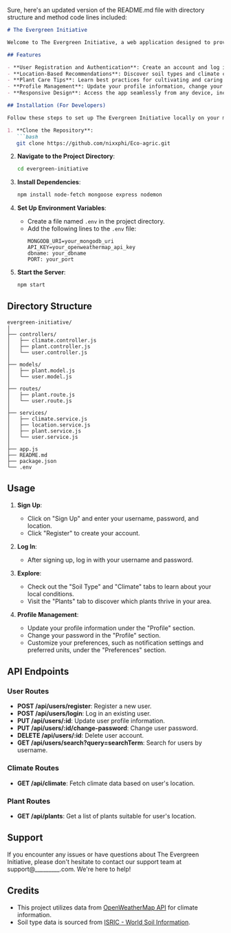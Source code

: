 Sure, here's an updated version of the README.md file with directory structure and method code lines included:

```markdown
# The Evergreen Initiative

Welcome to The Evergreen Initiative, a web application designed to provide users with valuable information about soil types, climate conditions, and suitable plants for cultivation based on their location. Whether you're an experienced farmer, a gardening enthusiast, or simply love greenery, our app is here to help you make informed decisions and nurture your green spaces.

## Features

- **User Registration and Authentication**: Create an account and log in securely to access personalized information tailored to your location.
- **Location-Based Recommendations**: Discover soil types and climate conditions specific to your area, along with recommended plants that thrive in your environment.
- **Plant Care Tips**: Learn best practices for cultivating and caring for recommended plants, including watering schedules, sunlight requirements, and soil preferences.
- **Profile Management**: Update your profile information, change your password, and manage preferences to customize your experience.
- **Responsive Design**: Access the app seamlessly from any device, including desktop computers, tablets, and smartphones.

## Installation (For Developers)

Follow these steps to set up The Evergreen Initiative locally on your machine:

1. **Clone the Repository**: 
   ```bash
   git clone https://github.com/nixxphi/Eco-agric.git
   ```

2. **Navigate to the Project Directory**:
   ```bash
   cd evergreen-initiative
   ```

3. **Install Dependencies**:
   ```bash
   npm install node-fetch mongoose express nodemon
   ```

4. **Set Up Environment Variables**:
   - Create a file named `.env` in the project directory.
   - Add the following lines to the `.env` file:
     ```plaintext
     MONGODB_URI=your_mongodb_uri
     API_KEY=your_openweathermap_api_key
     dbname: your_dbname
     PORT: your_port
     ```

5. **Start the Server**:
   ```bash
   npm start
   ```

## Directory Structure

```
evergreen-initiative/
│
├── controllers/
│   ├── climate.controller.js
│   ├── plant.controller.js
│   └── user.controller.js
│
├── models/
│   ├── plant.model.js
│   └── user.model.js
│
├── routes/
│   ├── plant.route.js
│   └── user.route.js
│
├── services/
│   ├── climate.service.js
│   ├── location.service.js
│   ├── plant.service.js
│   └── user.service.js
│
├── app.js
├── README.md
├── package.json
└── .env
```

## Usage

1. **Sign Up**:
   - Click on "Sign Up" and enter your username, password, and location.
   - Click "Register" to create your account.

2. **Log In**:
   - After signing up, log in with your username and password.

3. **Explore**:
   - Check out the "Soil Type" and "Climate" tabs to learn about your local conditions.
   - Visit the "Plants" tab to discover which plants thrive in your area.

4. **Profile Management**:
   - Update your profile information under the "Profile" section.
   - Change your password in the "Profile" section.
   - Customize your preferences, such as notification settings and preferred units, under the "Preferences" section.

## API Endpoints

### User Routes

- **POST /api/users/register**: Register a new user.
- **POST /api/users/login**: Log in an existing user.
- **PUT /api/users/:id**: Update user profile information.
- **PUT /api/users/:id/change-password**: Change user password.
- **DELETE /api/users/:id**: Delete user account.
- **GET /api/users/search?query=searchTerm**: Search for users by username.

### Climate Routes

- **GET /api/climate**: Fetch climate data based on user's location.

### Plant Routes

- **GET /api/plants**: Get a list of plants suitable for user's location.

## Support

If you encounter any issues or have questions about The Evergreen Initiative, please don't hesitate to contact our support team at support@_________.com. We're here to help!

## Credits

- This project utilizes data from [OpenWeatherMap API](https://openweathermap.org/api) for climate information.
- Soil type data is sourced from [ISRIC - World Soil Information](https://www.isric.org/).
